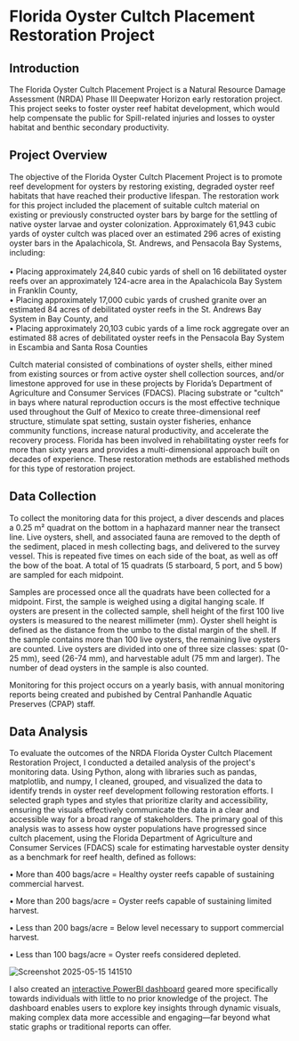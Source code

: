 # Florida Oyster Cultch Placement Restoration Project

## Introduction
The Florida Oyster Cultch Placement Project is a Natural Resource Damage Assessment (NRDA) Phase III Deepwater Horizon early restoration project. This project seeks to foster oyster reef habitat development, which would help compensate the public for Spill-related injuries and losses to oyster habitat and benthic secondary productivity.

## Project Overview
The objective of the Florida Oyster Cultch Placement Project is to promote reef development for oysters by restoring existing, degraded oyster reef habitats that have reached their productive lifespan. The restoration work for this project included the placement of suitable cultch material on existing or previously constructed oyster bars by barge for the settling of native oyster larvae and oyster colonization. Approximately 61,943 cubic yards of oyster cultch was placed over an estimated 296 acres of existing oyster bars in the Apalachicola, St. Andrews, and Pensacola Bay Systems, including: <br />
<br />
•	Placing approximately 24,840 cubic yards of shell on 16 debilitated oyster reefs over an approximately 124-acre area in the Apalachicola Bay System in Franklin County,<br />
•	Placing approximately 17,000 cubic yards of crushed granite over an estimated 84 acres of debilitated oyster reefs in the St. Andrews Bay System in Bay County, and <br />
•	Placing approximately 20,103 cubic yards of a lime rock aggregate over an estimated 88 acres of debilitated oyster reefs in the Pensacola Bay System in Escambia and Santa Rosa Counties<br />

Cultch material consisted of combinations of oyster shells, either mined from existing sources or from active oyster shell collection sources, and/or limestone approved for use in these projects by Florida’s Department of Agriculture and Consumer Services (FDACS). Placing substrate or "cultch" in bays where natural reproduction occurs is the most effective technique used throughout the Gulf of Mexico to create three-dimensional reef structure, stimulate spat setting, sustain oyster fisheries, enhance community functions, increase natural productivity, and accelerate the recovery process. Florida has been involved in rehabilitating oyster reefs for more than sixty years and provides a multi-dimensional approach built on decades of experience. These restoration methods are established methods for this type of restoration project.

## Data Collection
To collect the monitoring data for this project, a diver descends and places a 0.25 m² quadrat on the bottom in a haphazard manner near the transect line. Live oysters, shell, and associated fauna are removed to the depth of the sediment, placed in mesh collecting bags, and delivered to the survey vessel. This is repeated five times on each side of the boat, as well as off the bow of the boat. A total of 15 quadrats (5 starboard, 5 port, and 5 bow) are sampled for each midpoint. 

Samples are processed once all the quadrats have been collected for a midpoint. First, the sample is weighed using a digital hanging scale. If oysters are present in the collected sample, shell height of the first 100 live oysters is measured to the nearest millimeter (mm). Oyster shell height is defined as the distance from the umbo to the distal margin of the shell. If the sample contains more than 100 live oysters, the remaining live oysters are counted. Live oysters are divided into one of three size classes: spat (0-25 mm), seed (26-74 mm), and harvestable adult (75 mm and larger). The number of dead oysters in the sample is also counted.

Monitoring for this project occurs on a yearly basis, with annual monitoring reports being created and pubished by Central Panhandle Aquatic Preserves (CPAP) staff.

## Data Analysis
To evaluate the outcomes of the NRDA Florida Oyster Cultch Placement Restoration Project, I conducted a detailed analysis of the project's monitoring data. Using Python, along with libraries such as pandas, matplotlib, and numpy, I cleaned, grouped, and visualized the data to identify trends in oyster reef development following restoration efforts. I selected graph types and styles that prioritize clarity and accessibility, ensuring the visuals effectively communicate the data in a clear and accessible way for a broad range of stakeholders. The primary goal of this analysis was to assess how oyster populations have progressed since cultch placement, using the Florida Department of Agriculture and Consumer Services (FDACS) scale for estimating harvestable oyster density as a benchmark for reef health, defined as follows:

•	More than 400 bags/acre = Healthy oyster reefs capable of sustaining commercial harvest.

•	More than 200 bags/acre = Oyster reefs capable of sustaining limited harvest.

•	Less than 200 bags/acre = Below level necessary to support commercial harvest.

•	Less than 100 bags/acre = Oyster reefs considered depleted.

![Screenshot 2025-05-15 141510](https://github.com/user-attachments/assets/fc778dc5-0492-43ee-a7d9-2d50f60f37f8)

I also created an [interactive PowerBI dashboard](https://app.powerbi.com/view?r=eyJrIjoiODhhZGQxZmYtYjYzYy00MTQ0LWI3M2EtZmE3NzdlODdlOGE3IiwidCI6ImI2MjAxOTYwLTQ1YmEtNGI3OC1iMDgwLWYxYzQzM2ZmNmUzNiIsImMiOjZ9) geared more specifically towards individuals with little to no prior knowledge of the project. The dashboard enables users to explore key insights through dynamic visuals, making complex data more accessible and engaging—far beyond what static graphs or traditional reports can offer.
